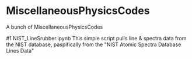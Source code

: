 # MiscellaneousPhysicsCodes
A bunch of MiscellaneousPhysicsCodes

#1 NIST_LineSrubber.ipynb
This simple script pulls line & spectra data from the NIST database, paspifically from the "NIST Atomic Spectra Database Lines Data"
